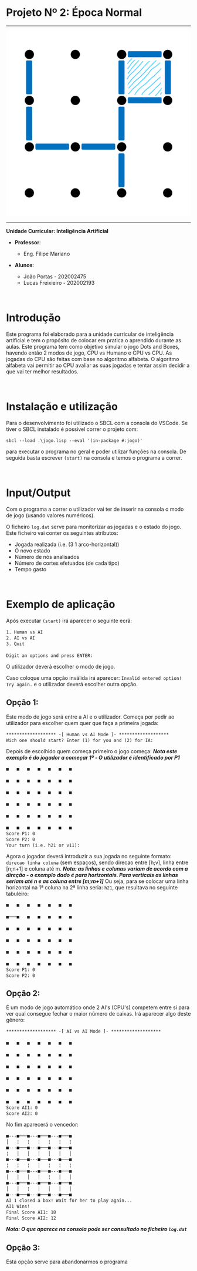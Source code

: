 # **Projeto Nº 2:** Época Normal

<hr/>

![capa](./pics/capa.png)

<hr/>

**Unidade Curricular: Inteligência Artificial**
* **Professor**:
    * Eng. Filipe Mariano

* **Alunos**:

  * João Portas - 202002475
  * Lucas Freixieiro - 202002193

<br>

# Introdução

Este programa foi elaborado para a unidade curricular de inteligência artificial e tem o propósito de colocar em pratica o aprendido durante as aulas.
Este programa tem como objetivo simular o jogo Dots and Boxes, havendo então 2 modos de jogo, CPU vs Humano e CPU vs CPU.
As jogadas do CPU são feitas com base no algoritmo alfabeta.
O algoritmo alfabeta vai permitir ao CPU avaliar as suas jogadas e tentar assim decidir a que vai ter melhor resultados.

<br>

# Instalação e utilização

Para o desenvolvimento foi utilizado o SBCL com a consola do VSCode.
Se tiver o SBCL instalado é possível correr o projeto com:

```console
sbcl --load .\jogo.lisp --eval '(in-package #:jogo)'
```

para executar o programa no geral e poder utilizar funções na consola.
De seguida basta escrever `(start)` na consola e temos o programa a correr.

<br>

# Input/Output

Com o programa a correr o utilizador vai ter de inserir na consola o modo de jogo (usando valores numéricos).

O ficheiro `log.dat` serve para monitorizar as jogadas e o estado do jogo.
Este ficheiro vai conter os seguintes atributos:
 - Jogada realizada (i.e. (3 1 arco-horizontal))
 - O novo estado
 - Número de nós analisados
 - Número de cortes efetuados (de cada tipo)
 - Tempo gasto

<br>

# Exemplo de aplicação

Após executar `(start)` irá aparecer o seguinte ecrã:

```console
1. Human vs AI
2. AI vs AI
3. Quit

Digit an options and press ENTER:
```

O utilizador deverá escolher o modo de jogo.

Caso coloque uma opção inválida irá aparecer: `Invalid entered option! Try again.` e o utilizador deverá escolher outra opção.

## Opção 1:

Este modo de jogo será entre a AI e o utilizador.
Começa por pedir ao utilizador para escolher quem quer que faça a primeira jogada:

```console
******************* -[ Human vs AI Mode ]- *******************
Wich one should start? Enter (1) for you and (2) for IA:
```

Depois de escolhido quem começa primeiro o jogo começa:
***Nota este exemplo é do jogador a começar 1º - O utilizador é identificado por P1***

```console
■   ■   ■   ■   ■   ■   ■

■   ■   ■   ■   ■   ■   ■

■   ■   ■   ■   ■   ■   ■

■   ■   ■   ■   ■   ■   ■

■   ■   ■   ■   ■   ■   ■

■   ■   ■   ■   ■   ■   ■
Score P1: 0
Score P2: 0
Your turn (i.e. h21 or v11):
```

Agora o jogador deverá introduzir a sua jogada no seguinte formato: `direcao linha coluna` (sem espaços), sendo direcao entre [h;v], linha entre [n;n+1] e coluna até m.
***Nota: as linhas e colunas variam de acordo com a direção - o exemplo dado é para horizontais. Para verticais as linhas seriam até n e as coluna entre [m;m+1]***
Ou seja, para se colocar uma linha horizontal na 1ª coluna na 2ª linha seria: `h21`, que resultava no seguinte tabuleiro:

```console
■   ■   ■   ■   ■   ■   ■

■───■   ■   ■   ■   ■   ■

■   ■   ■   ■   ■   ■   ■

■   ■   ■   ■   ■   ■   ■

■   ■   ■   ■   ■   ■   ■

■   ■   ■   ■   ■   ■   ■
Score P1: 0
Score P2: 0
```

## Opção 2:

É um modo de jogo automático onde 2 AI's (CPU's) competem entre si para ver qual consegue fechar o maior número de caixas.
Irá aparecer algo deste gênero:

```console
******************* -[ AI vs AI Mode ]- *******************

■   ■   ■   ■   ■   ■   ■
                             
■   ■   ■   ■   ■   ■   ■
                             
■   ■   ■   ■   ■   ■   ■
                             
■   ■   ■   ■   ■   ■   ■
                             
■   ■   ■   ■   ■   ■   ■
                             
■   ■   ■   ■   ■   ■   ■
Score AI1: 0
Score AI2: 0
```

No fim aparecerá o vencedor:
```console
■---■───■---■───■---■───■
│   ¦   ¦   ¦   ¦   ¦   ¦    
■---■───■---■───■---■───■
¦   │   │   │   │   │   │    
■---■───■---■───■---■───■
¦   ¦   ¦   │   ¦   ¦   ¦    
■---■───■---■───■---■───■
│   │   │   │   ¦   │   │    
■---■───■---■───■---■───■
│   │   ¦   │   │   │   │    
■---■───■---■───■---■───■
AI 1 closed a box! Wait for her to play again...
AI1 Wins!
Final Score AI1: 18
Final Score AI2: 12
```

***Nota: O que aparece na consola pode ser consultado no ficheiro `log.dat`***

## Opção 3:
Esta opção serve para abandonarmos o programa